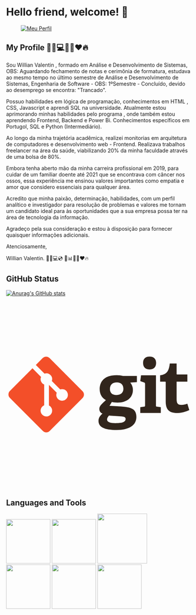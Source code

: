 # Hello friend, welcome! 👋
<div>
<figure height="145" widht="145" class="snip1325 hover"><a href="#"><img src="https://avatars.githubusercontent.com/u/142448070?v=4" alt="Meu Perfil"/></a></figure>
</div>

## My Profile 👨🏻💻🤖🤓❤️🔥
<p> Sou Willian Valentin , formado em Análise e Desenvolvimento de Sistemas, OBS: Aguardando fechamento de notas e cerimônia de formatura, estudava ao mesmo tempo no último semestre de Análise e Desenvolvimento de Sistemas, Engenharia de Software - OBS:  1ºSemestre - Concluído, devido ao desemprego se encontra: "Trancado". 
 
Possuo habilidades em lógica de programação, conhecimentos em HTML , CSS, Javascript e aprendi SQL na universidade. Atualmente estou aprimorando minhas habilidades pelo programa <FordEnter>, onde também estou aprendendo Frontend, Backend e Power Bi. Conhecimentos específicos em Portugol, SQL e Python (Intermediário).
 
Ao longo da minha trajetória acadêmica, realizei monitorias em arquitetura de computadores e desenvolvimento web - Frontend. Realizava trabalhos freelancer na área da saúde, viabilizando 20% da minha faculdade através de uma bolsa de 80%.
 
Embora tenha aberto mão da minha carreira profissional em 2019, para cuidar de um familiar doente até 2021 que se encontrava com câncer nos ossos, essa experiência me ensinou valores importantes como empatia e amor que considero essenciais para qualquer área.
 
Acredito que minha paixão, determinação, habilidades, com um perfil analítico e investigador para resolução de problemas e valores me tornam um candidato ideal para às oportunidades que a sua empresa possa ter na área de tecnologia da informação.
 
Agradeço pela sua consideração e estou à disposição para fornecer quaisquer informações adicionais.
 
Atenciosamente,
 
Willian Valentin. 👨🏻💻💿 💾📊🤖🤓❤️🔥</p>

## GitHub Status
[![Anurag's GitHub stats](https://github-readme-stats.vercel.app/api?username=WillTechWork)](https://github.com/WillTechWork/github-readme-stats)

<svg viewBox="0 0 128 128">
<path fill="#31251C" d="M76.397 55.676c-2.737 0-4.775 1.344-4.775 4.579 0 2.437 1.343 4.129 4.628 4.129 2.784 0 4.676-1.641 4.676-4.23 0-2.934-1.693-4.478-4.529-4.478zm-5.471 22.84c-.648.795-1.294 1.64-1.294 2.637 0 1.989 2.536 2.587 6.021 2.587 2.885 0 6.816-.202 6.816-2.885 0-1.595-1.892-1.693-4.281-1.843l-7.262-.496zm14.725-22.69c.895 1.145 1.842 2.737 1.842 5.026 0 5.522-4.329 8.756-10.597 8.756-1.594 0-3.037-.198-3.932-.447l-1.642 2.637 4.875.297c8.608.549 13.682.798 13.682 7.413 0 5.723-5.024 8.955-13.682 8.955-9.006 0-12.438-2.289-12.438-6.218 0-2.24.996-3.431 2.737-5.076-1.643-.694-2.189-1.937-2.189-3.281 0-1.095.547-2.09 1.443-3.036.896-.944 1.891-1.891 3.084-2.985-2.438-1.194-4.278-3.781-4.278-7.464 0-5.721 3.781-9.65 11.393-9.65 2.14 0 3.435.197 4.578.498h9.703v4.228l-4.579.347zm13.332-9.04c-2.837 0-4.479-1.643-4.479-4.48 0-2.833 1.642-4.377 4.479-4.377 2.886 0 4.527 1.543 4.527 4.377.001 2.837-1.641 4.48-4.527 4.48zm-6.42 29.9v-3.929l2.539-.348c.696-.1.795-.249.795-.997V56.785c0-.546-.148-.896-.647-1.044l-2.687-.946.547-4.028h10.301v20.646c0 .798.048.896.796.997l2.538.348v3.929H92.563v-.001zm33.857-1.93c-2.141 1.043-5.274 1.99-8.112 1.99-5.92 0-8.158-2.386-8.158-8.011V55.7c0-.297 0-.497-.399-.497h-3.482v-4.428c4.38-.499 6.12-2.688 6.667-8.111h4.728v7.067c0 .347 0 .498.398.498h7.015v4.975h-7.413v11.89c0 2.935.697 4.079 3.383 4.079 1.395 0 2.836-.347 4.03-.795l1.343 4.378z"></path><path fill="#F34F29" d="M52.7 61.7L29.951 38.952a3.355 3.355 0 00-4.744 0l-4.724 4.724 5.991 5.992a3.983 3.983 0 014.1.956 3.988 3.988 0 01.947 4.125l5.775 5.775a3.988 3.988 0 014.125 6.593 3.992 3.992 0 01-6.516-4.342l-5.386-5.386-.001 14.174a3.992 3.992 0 011.056 6.401 3.993 3.993 0 11-4.339-6.518V57.141a3.99 3.99 0 01-2.167-5.236l-5.906-5.908L2.563 61.595a3.356 3.356 0 000 4.747L25.312 89.09a3.357 3.357 0 004.746 0L52.7 66.446a3.355 3.355 0 000-4.746z"></path><path fill="none" d="M1.58 37.928h124.84v52.143H1.58z"></path></svg>

## Languages and Tools
<div>
<img height="120" widht="120" src="https://cdn.jsdelivr.net/gh/devicons/devicon/icons/github/github-original.svg"/>         
<img height="120" widht="120" src="https://cdn.jsdelivr.net/gh/devicons/devicon/icons/vscode/vscode-original-wordmark.svg"/>            
<img height="135" widht="135" src="https://cdn.jsdelivr.net/gh/devicons/devicon/icons/git/git-original-wordmark.svg"/>          
<img height="120" widht="120" src="https://cdn.jsdelivr.net/gh/devicons/devicon/icons/html5/html5-original.svg"/>
<img height="120" widht="120" src="https://cdn.jsdelivr.net/gh/devicons/devicon/icons/css3/css3-original.svg"/>
<img height="120" widht="120" src="https://cdn.jsdelivr.net/gh/devicons/devicon/icons/javascript/javascript-original.svg" />
          
</div>          
                  
<!--
**WillTechWork/WillTechWork** is a ✨ _special_ ✨ repository because its `README.md` (this file) appears on your GitHub profile.

Here are some ideas to get you started:

- 🔭 I’m currently working on ...
- 🌱 I’m currently learning ...
- 👯 I’m looking to collaborate on ...
- 🤔 I’m looking for help with ...
- 💬 Ask me about ...
- 📫 How to reach me: ...
- 😄 Pronouns: ...
- ⚡ Fun fact: ...
-->
